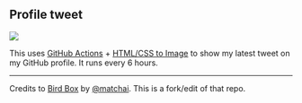 ## Profile tweet

![](https://github.com/mscoutermarsh/profile-tweet/workflows/tweet%20tweet/badge.svg)

This uses [GitHub Actions](https://github.com/features/actions) + [HTML/CSS to Image](https://htmlcsstoimage.com) to show my latest tweet on my GitHub profile. It runs every 6 hours.

---

Credits to [Bird Box](https://github.com/matchai/bird-box) by [@matchai](https://github.com/matchai). This is a fork/edit of that repo.

